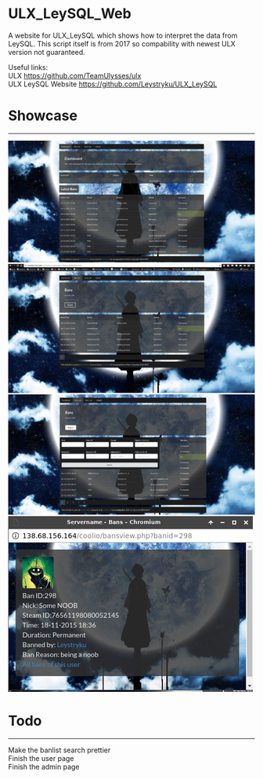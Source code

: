 # ULX_LeySQL_Web
 A website for ULX_LeySQL which shows how to interpret the data from LeySQL. 
 This script itself is from 2017 so compability with newest ULX version not guaranteed.

Useful links:  
ULX https://github.com/TeamUlysses/ulx  
ULX LeySQL Website https://github.com/Leystryku/ULX_LeySQL  

# Showcase
___


![Showcase image 1](https://github.com/Leystryku/ULX_LeySQL_Web/blob/master/img/dashboard.png?raw=true)
![Showcase image 2](https://github.com/Leystryku/ULX_LeySQL_Web/blob/master/img/banlist.png?raw=true)
![Showcase image 3](https://github.com/Leystryku/ULX_LeySQL_Web/blob/master/img/banlist_search.png?raw=true)
![Showcase image 4](https://github.com/Leystryku/ULX_LeySQL_Web/blob/master/img/viewingaban.png?raw=true)

# Todo
___

Make the banlist search prettier  
Finish the user page  
Finish the admin page  
